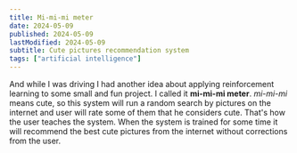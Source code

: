 ```yaml
---
title: Mi-mi-mi meter
date: 2024-05-09
published: 2024-05-09
lastModified: 2024-05-09
subtitle: Cute pictures recommendation system
tags: ["artificial intelligence"]
---
```

And while I was driving I had another idea about applying reinforcement learning to some small and fun project. I called it **mi-mi-mi meter**. _mi-mi-mi_ means cute, so this system will run a random search by pictures on the internet and user will rate some of them that he considers cute. That's how the user teaches the system. When the system is trained for some time it will recommend the best cute pictures from the internet without corrections from the user.

